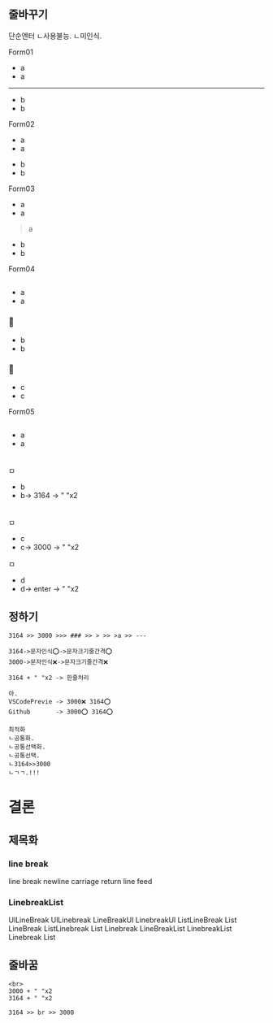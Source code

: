 

## 줄바꾸기
단순엔터
ㄴ사용불능.
ㄴ미인식.

Form01
- a
- a
---
- b
- b

Form02
- a
- a
>
- b
- b


Form03
- a
- a
>a
- b
- b

Form04
##
- a
- a
### 📌
- b
- b
### 🚥
- c
- c


Form05
##
- a
- a

ㅤ  
ㅁ
- b
- b-> 3164 -> " "x2

　  
ㅁ
- c
- c-> 3000 -> " "x2

  
ㅁ
- d
- d-> enter -> " "x2


## 정하기
```
3164 >> 3000 >>> ### >> > >> >a >> ---

3164->문자인식⭕->문자크기줄간격⭕
3000->문자인식❌->문자크기줄간격❌

3164 + " "x2 -> 한줄처리

아.
VSCodePrevie -> 3000❌ 3164⭕
Github       -> 3000⭕ 3164⭕

최적화
ㄴ공통화.
ㄴ공통선택화.
ㄴ공통선택.
ㄴ3164>>3000
ㄴㄱㄱ.!!!

```

# 결론





## 제목화
### line break
line break
newline
carriage return
line feed
### LinebreakList
UlLineBreak
UlLinebreak
LineBreakUl
LinebreakUl
ListLineBreak
List LineBreak
ListLinebreak
List Linebreak
LineBreakList
LinebreakList
Linebreak List






## 줄바꿈
```
<br>
3000 + " "x2  
3164 + " "x2  

3164 >> br >> 3000
```